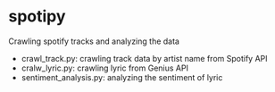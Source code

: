 # spotipy
Crawling spotify tracks and analyzing the data
- crawl_track.py: crawling track data by artist name from Spotify API
- cralw_lyric.py: crawling lyric from Genius API
- sentiment_analysis.py: analyzing the sentiment of lyric
